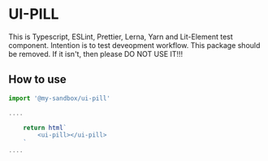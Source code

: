 # UI-PILL

This is Typescript, ESLint, Prettier, Lerna, Yarn and Lit-Element test component.
Intention is to test deveopment workflow.
This package should be removed. If it isn't, then please DO NOT USE IT!!!

## How to use

```js
import '@my-sandbox/ui-pill'

....

    return html`
        <ui-pill></ui-pill>
    `
....

```
